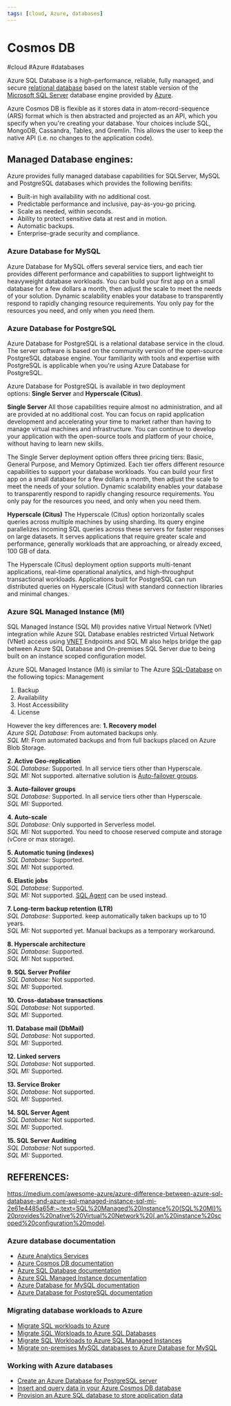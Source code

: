 ```yaml
---
tags: [cloud, Azure, databases]
---
```

# Cosmos DB
#cloud #Azure #databases 

Azure SQL Database is a high-performance, reliable, fully managed, and secure [relational database](relational%20database) based on the latest stable version of the [Microsoft SQL Server](Microsoft%20SQL%20Server) database engine provided by [Azure](Cloud%20Computing/Azure/Azure.md). 

Azure Cosmos DB is flexible as it stores data in atom-record-sequence (ARS) format which is then abstracted and projected as an API, which you specify when you're creating your database. Your choices include SQL, MongoDB, Cassandra, Tables, and Gremlin. This allows the user to keep the native API (i.e. no changes to the application code).

## Managed Database engines:
Azure provides fully managed database capabilities for SQLServer, MySQL and PostgreSQL databases which provides the following benifits:
-   Built-in high availability with no additional cost.
-   Predictable performance and inclusive, pay-as-you-go pricing.
-   Scale as needed, within seconds.
-   Ability to protect sensitive data at rest and in motion.
-   Automatic backups.
-   Enterprise-grade security and compliance.

### Azure Database for MySQL

Azure Database for MySQL offers several service tiers, and each tier provides different performance and capabilities to support lightweight to heavyweight database workloads. You can build your first app on a small database for a few dollars a month, then adjust the scale to meet the needs of your solution. Dynamic scalability enables your database to transparently respond to rapidly changing resource requirements. You only pay for the resources you need, and only when you need them.


### Azure Database for PostgreSQL

Azure Database for PostgreSQL is a relational database service in the cloud. The server software is based on the community version of the open-source PostgreSQL database engine. Your familiarity with tools and expertise with PostgreSQL is applicable when you're using Azure Database for PostgreSQL.

Azure Database for PostgreSQL is available in two deployment options: **Single Server** and **Hyperscale (Citus)**.

**Single Server**
All those capabilities require almost no administration, and all are provided at no additional cost. You can focus on rapid application development and accelerating your time to market rather than having to manage virtual machines and infrastructure. You can continue to develop your application with the open-source tools and platform of your choice, without having to learn new skills.

The Single Server deployment option offers three pricing tiers: Basic, General Purpose, and Memory Optimized. Each tier offers different resource capabilities to support your database workloads. You can build your first app on a small database for a few dollars a month, then adjust the scale to meet the needs of your solution. Dynamic scalability enables your database to transparently respond to rapidly changing resource requirements. You only pay for the resources you need, and only when you need them.

**Hyperscale (Citus)**
The Hyperscale (Citus) option horizontally scales queries across multiple machines by using sharding. Its query engine parallelizes incoming SQL queries across these servers for faster responses on large datasets. It serves applications that require greater scale and performance, generally workloads that are approaching, or already exceed, 100 GB of data.

The Hyperscale (Citus) deployment option supports multi-tenant applications, real-time operational analytics, and high-throughput transactional workloads. Applications built for PostgreSQL can run distributed queries on Hyperscale (Citus) with standard connection libraries and minimal changes.


### Azure SQL Managed Instance (MI) 

SQL Managed Instance (SQL MI) provides native Virtual Network (VNet) integration while Azure SQL Database enables restricted Virtual Network (VNet) access using [VNET](Cloud%20Computing/Azure/VNET.md) Endpoints and SQL MI also helps bridge the gap between Azure SQL Database and On-premises SQL Server due to being built on an instance scoped configuration model.

Azure SQL Managed Instance (MI) is similar to The Azure [SQL-Database](Cloud%20Computing/Azure/SQL-Database.md) on the following topics:
Management
1. Backup
2. Availability
3. Host Accessibility
4. License

However the key differences are:
**1. Recovery model**  
_Azure SQL Database_: From automated backups only.  
_SQL MI_: From automated backups and from full backups placed on Azure Blob Storage.

**2. Active Geo-replication**  
_SQL Database:_ Supported. In all service tiers other than Hyperscale.  
_SQL MI:_ Not supported. alternative solution is [Auto-failover groups](https://docs.microsoft.com/en-us/azure/azure-sql/database/auto-failover-group-overview).

**3. Auto-failover groups**  
_SQL Database:_ Supported. In all service tiers other than Hyperscale.  
_SQL MI:_ Supported.

**4. Auto-scale**  
_SQL Database:_ Only supported in Serverless model.  
_SQL MI:_ Not supported. You need to choose reserved compute and storage (vCore or max storage).

**5. Automatic tuning (indexes)**  
_SQL Database:_ Supported.  
_SQL MI:_ Not supported.

**6. Elastic jobs**  
_SQL Database:_ Supported.  
_SQL MI:_ Not supported. [SQL Agent](https://docs.microsoft.com/en-us/azure/azure-sql/managed-instance/transact-sql-tsql-differences-sql-server#sql-server-agent) can be used instead.

**7. Long-term backup retention (LTR)**  
_SQL Database:_ Supported. keep automatically taken backups up to 10 years.  
_SQL MI:_ Not supported yet. Manual backups as a temporary workaround.

**8. Hyperscale architecture**  
_SQL Database:_ Supported.  
_SQL MI:_ Not supported.

**9. SQL Server Profiler**  
_SQL Database:_ Not supported.  
_SQL MI:_ Supported.

**10. Cross-database transactions**  
_SQL Database:_ Not supported.  
_SQL MI:_ Supported.

**11. Database mail (DbMail)**  
_SQL Database:_ Not supported.  
_SQL MI:_ Supported.

**12. Linked servers**  
_SQL Database:_ Not supported.  
_SQL MI:_ Supported.

**13. Service Broker**  
_SQL Database:_ Not supported.  
_SQL MI:_ Supported.

**14. SQL Server Agent**  
_SQL Database:_ Not supported.  
_SQL MI:_ Supported.

**15. SQL Server Auditing**  
_SQL Database:_ Not supported.  
_SQL MI:_ Supported.



## REFERENCES:
https://medium.com/awesome-azure/azure-difference-between-azure-sql-database-and-azure-sql-managed-instance-sql-mi-2e61e4485a65#:~:text=SQL%20Managed%20Instance%20(SQL%20MI)%20provides%20native%20Virtual%20Network%20(,an%20instance%20scoped%20configuration%20model.

### Azure database documentation

-   [Azure Analytics Services](https://azure.microsoft.com/product-categories/analytics/)
-   [Azure Cosmos DB documentation](https://learn.microsoft.com/en-us/azure/cosmos-db/)
-   [Azure SQL Database documentation](https://learn.microsoft.com/en-us/azure/sql-database/)
-   [Azure SQL Managed Instance documentation](https://learn.microsoft.com/en-us/azure/azure-sql/managed-instance/)
-   [Azure Database for MySQL documentation](https://learn.microsoft.com/en-us/azure/mysql/)
-   [Azure Database for PostgreSQL documentation](https://learn.microsoft.com/en-us/azure/postgresql/)

### Migrating database workloads to Azure

-   [Migrate SQL workloads to Azure](https://learn.microsoft.com/en-us/training/paths/migrate-sql-workloads-azure/)
-   [Migrate SQL Workloads to Azure SQL Databases](https://learn.microsoft.com/en-us/training/modules/migrate-sql-workloads-azure-sql-databases/)
-   [Migrate SQL Workloads to Azure SQL Managed Instances](https://learn.microsoft.com/en-us/training/modules/migrate-sql-workloads-azure-managed-instances/)
-   [Migrate on-premises MySQL databases to Azure Database for MySQL](https://learn.microsoft.com/en-us/training/modules/migrate-on-premises-mysql-databases/)

### Working with Azure databases

-   [Create an Azure Database for PostgreSQL server](https://learn.microsoft.com/en-us/training/modules/create-azure-db-for-postgresql-server/)
-   [Insert and query data in your Azure Cosmos DB database](https://learn.microsoft.com/en-us/training/modules/access-data-with-cosmos-db-and-sql-api/)
-   [Provision an Azure SQL database to store application data](https://learn.microsoft.com/en-us/training/modules/provision-azure-sql-db/)